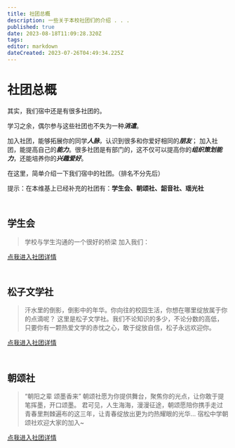 ```yaml
---
title: 社团总概
description: 一些关于本校社团们的介绍 . . .
published: true
date: 2023-08-18T11:09:28.320Z
tags: 
editor: markdown
dateCreated: 2023-07-26T04:49:34.225Z
---
```


# 社团总概
其实，我们宿中还是有很多社团的。

学习之余，偶尔参与这些社团也不失为一种<font face=楷体>***消遣***</font>。

加入社团，能够拓展你的同学<font face=楷体>***人脉***</font>，认识到很多和你爱好相同的<font face=楷体>***朋友***</font>；
加入社团，能提高自己的<font face=楷体>***能力***</font>。很多社团是有部门的，这不仅可以提高你的<font face=楷体>***组织策划能力***</font>，还能培养你的<font face=楷体>***兴趣爱好***</font>。

在这里，简单介绍一下我们宿中的社团。（排名不分先后）

提示：在本维基上已经补充的社团有：**学生会、朝颂社、韶音社、瑶光社**
## <br>学生会
> 学校与学生沟通的一个很好的桥梁
加入我们：

[点我进入社团详情](https://sszx.wiki/zh/home/社团/学生会)
## <br>松子文学社
>汗水里的倒影，倒影中的年华。你向往的校园生活，你想在哪里绽放属于你的点滴呢？
这里是松子文学社。我们不论知识的多少，不论分数的高低，只要你有一颗热爱文学的赤忱之心，敢于绽放自信，松子永远欢迎你。

[点我进入社团详情](https://sszx.wiki/zh/home/社团/松子文学社)
## <br>朝颂社
>“朝阳之辈 颂墨香来”
朝颂社愿为你提供舞台，聚焦你的光点，让你敢于提笔挥墨，开口颂墨。
君可见，人生海海，漫漫征途，朝颂愿陪你携手走过青春里荆棘遍布的这三年，让青春绽放出更为灼热耀眼的光华...
宿松中学朝颂社欢迎大家的加入~

[点我进入社团详情](https://sszx.wiki/zh/home/社团/朝颂社)
## <br>
>